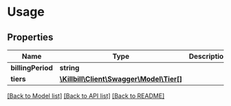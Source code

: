 # Usage

## Properties
Name | Type | Description | Notes
------------ | ------------- | ------------- | -------------
**billingPeriod** | **string** |  | [optional] 
**tiers** | [**\Killbill\Client\Swagger\Model\Tier[]**](Tier.md) |  | [optional] 

[[Back to Model list]](../README.md#documentation-for-models) [[Back to API list]](../README.md#documentation-for-api-endpoints) [[Back to README]](../README.md)

